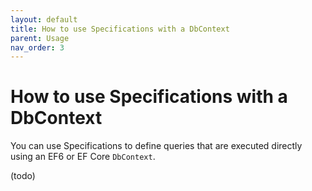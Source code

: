 ```yaml
---
layout: default
title: How to use Specifications with a DbContext
parent: Usage
nav_order: 3
---
```


# How to use Specifications with a DbContext

You can use Specifications to define queries that are executed directly using an EF6 or EF Core `DbContext`.

(todo)
